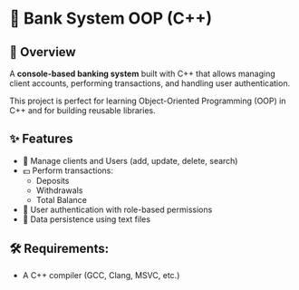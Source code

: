 # 🏦 Bank System OOP (C++)

## 🚀 Overview
A **console-based banking system** built with C++ that allows managing client accounts, performing transactions, and handling user authentication.

This project is perfect for learning Object-Oriented Programming (OOP) in C++ and for building reusable libraries.

## ✨ Features
- 👤 Manage clients and Users (add, update, delete, search)  
- 💵 Perform transactions:
  - Deposits  
  - Withdrawals   
  - Total Balance
- 🔐 User authentication with role-based permissions  
- 💾 Data persistence using text files

## 🛠️ Requirements: 
- A C++ compiler (GCC, Clang, MSVC, etc.)
